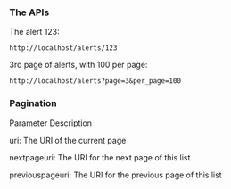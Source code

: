 

### The APIs

The alert 123:

```http://localhost/alerts/123```


3rd page of alerts, with 100 per page:

```http://localhost/alerts?page=3&per_page=100```



### Pagination

Parameter Description


uri: The URI of the current page

nextpageuri: The URI for the next page of this list

previouspageuri:	The URI for the previous page of this list

